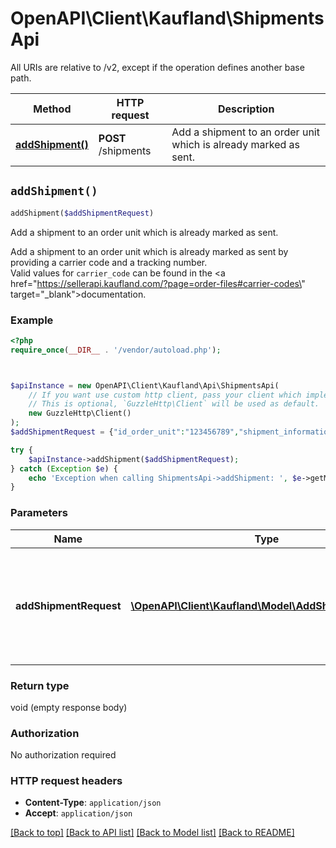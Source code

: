 # OpenAPI\Client\Kaufland\ShipmentsApi

All URIs are relative to /v2, except if the operation defines another base path.

| Method | HTTP request | Description |
| ------------- | ------------- | ------------- |
| [**addShipment()**](ShipmentsApi.md#addShipment) | **POST** /shipments | Add a shipment to an order unit which is already marked as sent. |


## `addShipment()`

```php
addShipment($addShipmentRequest)
```

Add a shipment to an order unit which is already marked as sent.

Add a shipment to an order unit which is already marked as sent by providing a carrier code and a tracking number.<br> Valid values for `carrier_code` can be found in the <a href=\"https://sellerapi.kaufland.com/?page=order-files#carrier-codes\" target=\"_blank\">documentation</a>.

### Example

```php
<?php
require_once(__DIR__ . '/vendor/autoload.php');



$apiInstance = new OpenAPI\Client\Kaufland\Api\ShipmentsApi(
    // If you want use custom http client, pass your client which implements `GuzzleHttp\ClientInterface`.
    // This is optional, `GuzzleHttp\Client` will be used as default.
    new GuzzleHttp\Client()
);
$addShipmentRequest = {"id_order_unit":"123456789","shipment_information":{"carrier_code":"DHL","tracking_number":"0034987654321"}}; // \OpenAPI\Client\Kaufland\Model\AddShipmentRequest | Request body containing information about a shipment related to an order unit

try {
    $apiInstance->addShipment($addShipmentRequest);
} catch (Exception $e) {
    echo 'Exception when calling ShipmentsApi->addShipment: ', $e->getMessage(), PHP_EOL;
}
```

### Parameters

| Name | Type | Description  | Notes |
| ------------- | ------------- | ------------- | ------------- |
| **addShipmentRequest** | [**\OpenAPI\Client\Kaufland\Model\AddShipmentRequest**](../Model/AddShipmentRequest.md)| Request body containing information about a shipment related to an order unit | |

### Return type

void (empty response body)

### Authorization

No authorization required

### HTTP request headers

- **Content-Type**: `application/json`
- **Accept**: `application/json`

[[Back to top]](#) [[Back to API list]](../../README.md#endpoints)
[[Back to Model list]](../../README.md#models)
[[Back to README]](../../README.md)
